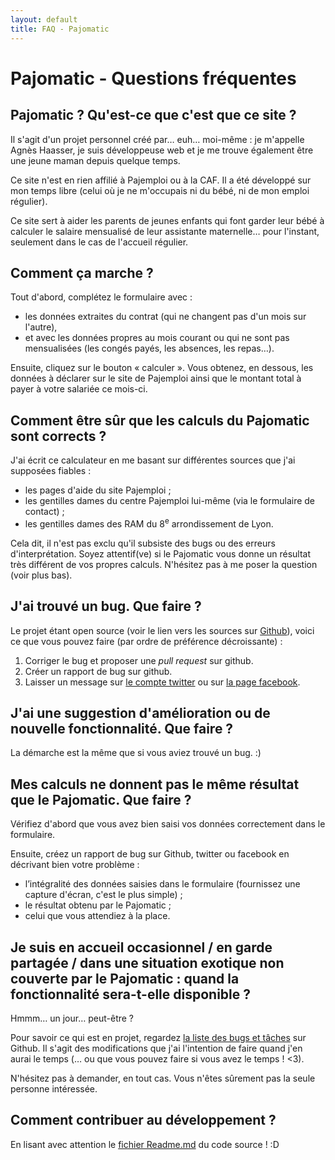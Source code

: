 ```yaml
---
layout: default
title: FAQ - Pajomatic
---
```


# Pajomatic - Questions fréquentes

## Pajomatic ? Qu'est-ce que c'est que ce site ?

Il s'agit d'un projet personnel créé par… euh… moi-même : je m'appelle Agnès Haasser, je suis développeuse web et je me trouve également être une jeune maman depuis quelque temps.

Ce site n'est en rien affilié à Pajemploi ou à la CAF. Il a été développé sur mon temps libre (celui où je ne m'occupais ni du bébé, ni de mon emploi régulier).

Ce site sert à aider les parents de jeunes enfants qui font garder leur bébé à calculer le salaire mensualisé de leur assistante maternelle… pour l'instant, seulement dans le cas de l'accueil régulier.

## Comment ça marche ?

Tout d'abord, complétez le formulaire avec :
- les données extraites du contrat (qui ne changent pas d'un mois sur l'autre),
- et avec les données propres au mois courant ou qui ne sont pas mensualisées (les congés payés, les absences, les repas…).

Ensuite, cliquez sur le bouton « calculer ». Vous obtenez, en dessous, les données à déclarer sur le site de Pajemploi ainsi que le montant total à payer à votre salariée ce mois-ci.

## Comment être sûr que les calculs du Pajomatic sont corrects ?

J'ai écrit ce calculateur en me basant sur différentes sources que j'ai supposées fiables :

* les pages d'aide du site Pajemploi ;
* les gentilles dames du centre Pajemploi lui-même (via le formulaire de contact) ;
* les gentilles dames des <acronym name="Relais d'assistantes maternelles">RAM</acronym> du 8<sup>e</sup> arrondissement de Lyon.

Cela dit, il n'est pas exclu qu'il subsiste des bugs ou des erreurs d'interprétation. Soyez attentif(ve) si le Pajomatic vous donne un résultat très différent de vos propres calculs. N'hésitez pas à me poser la question (voir plus bas).

## J'ai trouvé un bug. Que faire ?

Le projet étant open source (voir le lien vers les sources sur [Github](https://github.com/tut-tuuut/pajomatic)), voici ce que vous pouvez faire (par ordre de préférence décroissante) :

1. Corriger le bug et proposer une _pull request_ sur github.
2. Créer un rapport de bug sur github.
3. Laisser un message sur [le compte twitter](https://twitter.com/pajomatic) ou sur [la page facebook](https://www.facebook.com/pajomaticfr).

## J'ai une suggestion d'amélioration ou de nouvelle fonctionnalité. Que faire ?

La démarche est la même que si vous aviez trouvé un bug. :)

## Mes calculs ne donnent pas le même résultat que le Pajomatic. Que faire ?

Vérifiez d'abord que vous avez bien saisi vos données correctement dans le formulaire.

Ensuite, créez un rapport de bug sur Github, twitter ou facebook en décrivant bien votre problème :

* l’intégralité des données saisies dans le formulaire (fournissez une capture d'écran, c'est le plus simple) ;
* le résultat obtenu par le Pajomatic ;
* celui que vous attendiez à la place.

## Je suis en accueil occasionnel / en garde partagée / dans une situation exotique non couverte par le Pajomatic : quand la fonctionnalité sera-t-elle disponible ?

Hmmm… un jour… peut-être ?

Pour savoir ce qui est en projet, regardez [la liste des bugs et tâches](https://github.com/tut-tuuut/pajomatic/issues) sur Github. Il s'agit des modifications que j'ai l'intention de faire quand j'en aurai le temps (… ou que vous pouvez faire si vous avez le temps ! <3).

N'hésitez pas à demander, en tout cas. Vous n'êtes sûrement pas la seule personne intéressée.


## Comment contribuer au développement ?

En lisant avec attention le [fichier Readme.md](https://github.com/tut-tuuut/pajomatic#readme) du code source ! :D
